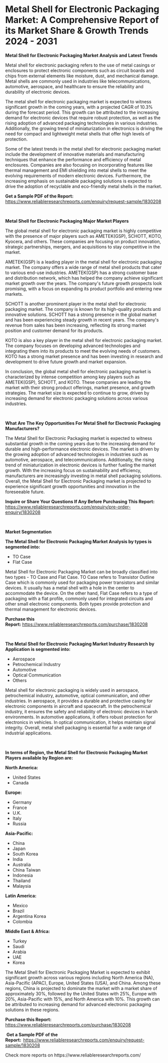 <p><h1>Metal Shell for Electronic Packaging Market: A Comprehensive Report of its Market Share & Growth Trends 2024 - 2031</h1></p><p><strong>Metal Shell for Electronic Packaging Market Analysis and Latest Trends</strong></p>
<p><p>Metal shell for electronic packaging refers to the use of metal casings or enclosures to protect electronic components such as circuit boards and chips from external elements like moisture, dust, and mechanical damage. Metal shells are commonly used in industries like telecommunications, automotive, aerospace, and healthcare to ensure the reliability and durability of electronic devices.</p><p>The metal shell for electronic packaging market is expected to witness significant growth in the coming years, with a projected CAGR of 10.3% during the forecast period. This growth can be attributed to the increasing demand for electronic devices that require robust protection, as well as the rising adoption of advanced packaging technologies in various industries. Additionally, the growing trend of miniaturization in electronics is driving the need for compact and lightweight metal shells that offer high levels of protection.</p><p>Some of the latest trends in the metal shell for electronic packaging market include the development of innovative materials and manufacturing techniques that enhance the performance and efficiency of metal enclosures. Companies are also focusing on incorporating features like thermal management and EMI shielding into metal shells to meet the evolving requirements of modern electronic devices. Furthermore, the increasing emphasis on sustainable packaging solutions is expected to drive the adoption of recyclable and eco-friendly metal shells in the market.</p></p>
<p><strong>Get a Sample PDF of the Report:&nbsp;</strong> <a href="https://www.reliableresearchreports.com/enquiry/request-sample/1830208">https://www.reliableresearchreports.com/enquiry/request-sample/1830208</a></p>
<p>&nbsp;</p>
<p><strong>Metal Shell for Electronic Packaging Major Market Players</strong></p>
<p><p>The global metal shell for electronic packaging market is highly competitive with the presence of major players such as AMETEK(GSP), SCHOTT, KOTO, Kyocera, and others. These companies are focusing on product innovation, strategic partnerships, mergers, and acquisitions to stay competitive in the market.</p><p>AMETEK(GSP) is a leading player in the metal shell for electronic packaging market. The company offers a wide range of metal shell products that cater to various end-use industries. AMETEK(GSP) has a strong customer base and distribution network, which has helped the company achieve significant market growth over the years. The company's future growth prospects look promising, with a focus on expanding its product portfolio and entering new markets.</p><p>SCHOTT is another prominent player in the metal shell for electronic packaging market. The company is known for its high-quality products and innovative solutions. SCHOTT has a strong presence in the global market and has been experiencing steady growth in recent years. The company's revenue from sales has been increasing, reflecting its strong market position and customer demand for its products.</p><p>KOTO is also a key player in the metal shell for electronic packaging market. The company focuses on developing advanced technologies and integrating them into its products to meet the evolving needs of customers. KOTO has a strong market presence and has been investing in research and development to drive future growth and market expansion.</p><p>In conclusion, the global metal shell for electronic packaging market is characterized by intense competition among key players such as AMETEK(GSP), SCHOTT, and KOTO. These companies are leading the market with their strong product offerings, market presence, and growth strategies. The market size is expected to continue to grow, driven by increasing demand for electronic packaging solutions across various industries.</p></p>
<p>&nbsp;</p>
<p><strong>What Are The Key Opportunities For Metal Shell for Electronic Packaging Manufacturers?</strong></p>
<p><p>The Metal Shell for Electronic Packaging market is expected to witness substantial growth in the coming years due to the increasing demand for durable and high-performance electronic devices. The market is driven by the growing adoption of advanced technologies in industries such as automotive, aerospace, and telecommunications. Additionally, the rising trend of miniaturization in electronic devices is further fueling the market growth. With the increasing focus on sustainability and efficiency, manufacturers are increasingly investing in metal shell packaging solutions. Overall, the Metal Shell for Electronic Packaging market is projected to experience significant growth opportunities and innovation in the foreseeable future.</p></p>
<p><strong>Inquire or Share Your Questions If Any Before Purchasing This Report:</strong> <a href="https://www.reliableresearchreports.com/enquiry/pre-order-enquiry/1830208">https://www.reliableresearchreports.com/enquiry/pre-order-enquiry/1830208</a></p>
<p>&nbsp;</p>
<p><strong>Market Segmentation</strong></p>
<p><strong>The Metal Shell for Electronic Packaging Market Analysis by types is segmented into:</strong></p>
<p><ul><li>TO Case</li><li>Flat Case</li></ul></p>
<p><p>Metal Shell for Electronic Packaging Market can be broadly classified into two types - TO Case and Flat Case. TO Case refers to Transistor Outline Case which is commonly used for packaging power transistors and similar devices. It usually has a metal shell with a hole in the center to accommodate the device. On the other hand, Flat Case refers to a type of packaging with a flat profile, commonly used for integrated circuits and other small electronic components. Both types provide protection and thermal management for electronic devices.</p></p>
<p><strong>Purchase this Report:&nbsp;</strong><a href="https://www.reliableresearchreports.com/purchase/1830208">https://www.reliableresearchreports.com/purchase/1830208</a></p>
<p>&nbsp;</p>
<p><strong>The Metal Shell for Electronic Packaging Market Industry Research by Application is segmented into:</strong></p>
<p><ul><li>Aerospace</li><li>Petrochemical Industry</li><li>Automotive</li><li>Optical Communication</li><li>Others</li></ul></p>
<p><p>Metal shell for electronic packaging is widely used in aerospace, petrochemical industry, automotive, optical communication, and other industries. In aerospace, it provides a durable and protective casing for electronic components in aircraft and spacecraft. In the petrochemical industry, it ensures the safety and reliability of electronic devices in harsh environments. In automotive applications, it offers robust protection for electronics in vehicles. In optical communication, it helps maintain signal integrity. Overall, metal shell packaging is essential for a wide range of industrial applications.</p></p>
<p>&nbsp;</p>
<p><strong>In terms of Region, the Metal Shell for Electronic Packaging Market Players available by Region are:</strong></p>
<p>
    <p> <strong> North America: </strong>
        <ul>
            <li>United States</li>
            <li>Canada</li>
        </ul>
        </p> 
    <p> <strong> Europe: </strong>
        <ul>
            <li>Germany</li>
            <li>France</li>
            <li>U.K.</li>
            <li>Italy</li>
            <li>Russia</li>
        </ul>
        </p> 
    <p> <strong> Asia-Pacific: </strong>
        <ul>
            <li>China</li>
            <li>Japan</li>
            <li>South Korea</li>
            <li>India</li>
            <li>Australia</li>
            <li>China Taiwan</li>
            <li>Indonesia</li>
            <li>Thailand</li>
            <li>Malaysia</li>
        </ul>
        </p> 
    <p> <strong> Latin America: </strong>
        <ul>
            <li>Mexico</li>
            <li>Brazil</li>
            <li>Argentina Korea</li>
            <li>Colombia</li>
        </ul>
        </p> 
    <p> <strong> Middle East & Africa: </strong>
        <ul>
            <li>Turkey</li>
            <li>Saudi</li>
            <li>Arabia</li>
            <li>UAE</li>
            <li>Korea</li>
        </ul>
    </p>
    </p>
<p><p>The Metal Shell for Electronic Packaging Market is expected to exhibit significant growth across various regions including North America (NA), Asia-Pacific (APAC), Europe, United States (USA), and China. Among these regions, China is projected to dominate the market with a market share of approximately 30%, followed by the United States with 25%, Europe with 20%, Asia-Pacific with 15%, and North America with 10%. This growth can be attributed to increasing demand for advanced electronic packaging solutions in these regions.</p></p>
<p><strong>Purchase this Report: </strong><a href="https://www.reliableresearchreports.com/purchase/1830208">https://www.reliableresearchreports.com/purchase/1830208</a></p>
<p>&nbsp;<strong>Get a Sample PDF of the Report:&nbsp;&nbsp;</strong><a href="https://www.reliableresearchreports.com/enquiry/request-sample/1830208">https://www.reliableresearchreports.com/enquiry/request-sample/1830208</a></p>
<p><strong></strong></p>
<p>Check more reports on https://www.reliableresearchreports.com/</p>
